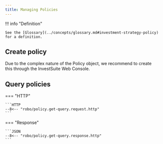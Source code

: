 ```yaml
---
title: Managing Policies
---
```


!!! info "Definition"

    See the [Glossary](../concepts/glossary.md#investment-strategy-policy) for a definition.

## Create policy

Due to the complex nature of the Policy object, we recommend to create this through the InvestSuite Web Console.

<!-- ## Get policy

## Update policy

## Delete policy -->

## Query policies

=== "HTTP"

    ```HTTP
    --8<-- "robo/policy.get-query.request.http"
    ```

=== "Response"

    ```JSON
    --8<-- "robo/policy.get-query.response.http"
    ```